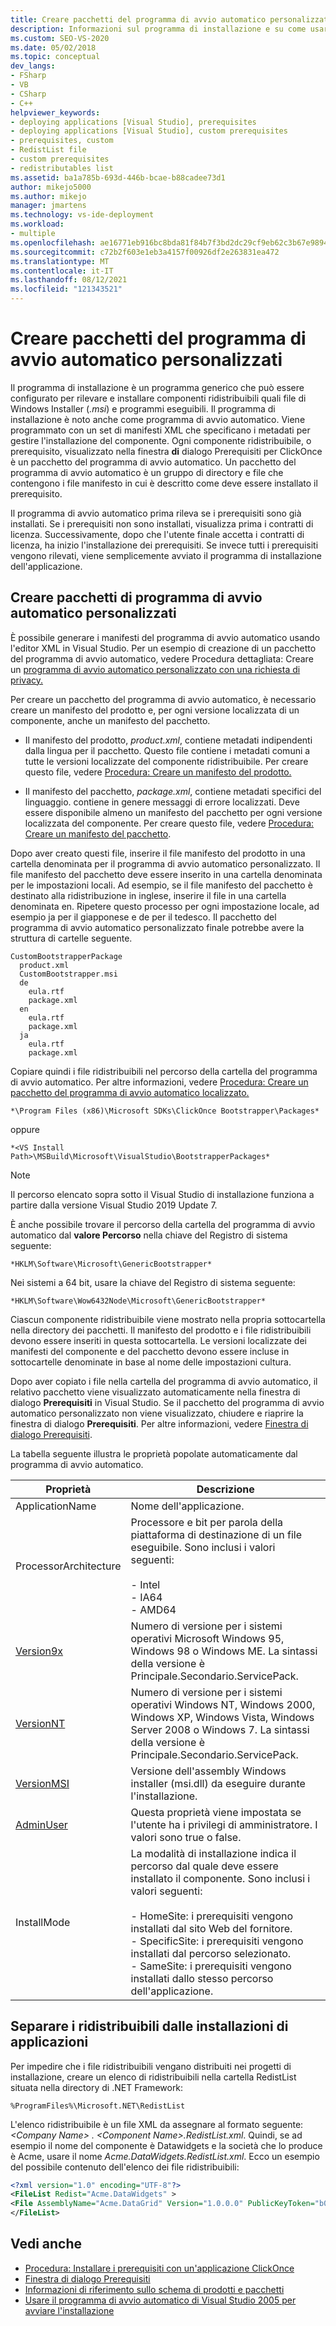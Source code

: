 ```yaml
---
title: Creare pacchetti del programma di avvio automatico personalizzati
description: Informazioni sul programma di installazione e su come usare manifesti XML che specificano i metadati per gestire l'installazione ClickOnce componenti.
ms.custom: SEO-VS-2020
ms.date: 05/02/2018
ms.topic: conceptual
dev_langs:
- FSharp
- VB
- CSharp
- C++
helpviewer_keywords:
- deploying applications [Visual Studio], prerequisites
- deploying applications [Visual Studio], custom prerequisites
- prerequisites, custom
- RedistList file
- custom prerequisites
- redistributables list
ms.assetid: ba1a785b-693d-446b-bcae-b88cadee73d1
author: mikejo5000
ms.author: mikejo
manager: jmartens
ms.technology: vs-ide-deployment
ms.workload:
- multiple
ms.openlocfilehash: ae16771eb916bc8bda81f84b7f3bd2dc29cf9eb62c3b67e9894fc8a458c38d56
ms.sourcegitcommit: c72b2f603e1eb3a4157f00926df2e263831ea472
ms.translationtype: MT
ms.contentlocale: it-IT
ms.lasthandoff: 08/12/2021
ms.locfileid: "121343521"
---
```

# <a name="create-bootstrapper-packages"></a>Creare pacchetti del programma di avvio automatico personalizzati
Il programma di installazione è un programma generico che può essere configurato per rilevare e installare componenti ridistribuibili quali file di Windows Installer (*.msi*) e programmi eseguibili. Il programma di installazione è noto anche come programma di avvio automatico. Viene programmato con un set di manifesti XML che specificano i metadati per gestire l'installazione del componente.  Ogni componente ridistribuibile, o prerequisito, visualizzato nella finestra **di** dialogo Prerequisiti per ClickOnce è un pacchetto del programma di avvio automatico. Un pacchetto del programma di avvio automatico è un gruppo di directory e file che contengono i file manifesto in cui è descritto come deve essere installato il prerequisito.

Il programma di avvio automatico prima rileva se i prerequisiti sono già installati. Se i prerequisiti non sono installati, visualizza prima i contratti di licenza. Successivamente, dopo che l'utente finale accetta i contratti di licenza, ha inizio l'installazione dei prerequisiti. Se invece tutti i prerequisiti vengono rilevati, viene semplicemente avviato il programma di installazione dell'applicazione.

## <a name="create-custom-bootstrapper-packages"></a>Creare pacchetti di programma di avvio automatico personalizzati
È possibile generare i manifesti del programma di avvio automatico usando l'editor XML in Visual Studio. Per un esempio di creazione di un pacchetto del programma di avvio automatico, vedere Procedura dettagliata: Creare un [programma di avvio automatico personalizzato con una richiesta di privacy.](../deployment/walkthrough-creating-a-custom-bootstrapper-to-show-a-privacy-prompt.md)

Per creare un pacchetto del programma di avvio automatico, è necessario creare un manifesto del prodotto e, per ogni versione localizzata di un componente, anche un manifesto del pacchetto.

* Il manifesto del prodotto, *product.xml*, contiene metadati indipendenti dalla lingua per il pacchetto. Questo file contiene i metadati comuni a tutte le versioni localizzate del componente ridistribuibile.  Per creare questo file, vedere [Procedura: Creare un manifesto del prodotto.](../deployment/how-to-create-a-product-manifest.md)

* Il manifesto del pacchetto, *package.xml*, contiene metadati specifici del linguaggio. contiene in genere messaggi di errore localizzati. Deve essere disponibile almeno un manifesto del pacchetto per ogni versione localizzata del componente. Per creare questo file, vedere [Procedura: Creare un manifesto del pacchetto](../deployment/how-to-create-a-package-manifest.md).

Dopo aver creato questi file, inserire il file manifesto del prodotto in una cartella denominata per il programma di avvio automatico personalizzato. Il file manifesto del pacchetto deve essere inserito in una cartella denominata per le impostazioni locali. Ad esempio, se il file manifesto del pacchetto è destinato alla ridistribuzione in inglese, inserire il file in una cartella denominata en. Ripetere questo processo per ogni impostazione locale, ad esempio ja per il giapponese e de per il tedesco. Il pacchetto del programma di avvio automatico personalizzato finale potrebbe avere la struttura di cartelle seguente.

```
CustomBootstrapperPackage
  product.xml
  CustomBootstrapper.msi
  de
    eula.rtf
    package.xml
  en
    eula.rtf
    package.xml
  ja
    eula.rtf
    package.xml
```

Copiare quindi i file ridistribuibili nel percorso della cartella del programma di avvio automatico. Per altre informazioni, vedere [Procedura: Creare un pacchetto del programma di avvio automatico localizzato.](../deployment/how-to-create-a-localized-bootstrapper-package.md)

```
*\Program Files (x86)\Microsoft SDKs\ClickOnce Bootstrapper\Packages*
```

oppure

```
*<VS Install Path>\MSBuild\Microsoft\VisualStudio\BootstrapperPackages*
```

>[!NOTE]
>Il percorso elencato sopra sotto il Visual Studio di installazione funziona a partire dalla versione Visual Studio 2019 Update 7.

È anche possibile trovare il percorso della cartella del programma di avvio automatico dal **valore Percorso** nella chiave del Registro di sistema seguente:

```
*HKLM\Software\Microsoft\GenericBootstrapper*
```

Nei sistemi a 64 bit, usare la chiave del Registro di sistema seguente:

```
*HKLM\Software\Wow6432Node\Microsoft\GenericBootstrapper*
```

Ciascun componente ridistribuibile viene mostrato nella propria sottocartella nella directory dei pacchetti. Il manifesto del prodotto e i file ridistribuibili devono essere inseriti in questa sottocartella. Le versioni localizzate dei manifesti del componente e del pacchetto devono essere incluse in sottocartelle denominate in base al nome delle impostazioni cultura.

Dopo aver copiato i file nella cartella del programma di avvio automatico, il relativo pacchetto viene visualizzato automaticamente nella finestra di dialogo **Prerequisiti** in Visual Studio. Se il pacchetto del programma di avvio automatico personalizzato non viene visualizzato, chiudere e riaprire la finestra di dialogo **Prerequisiti**. Per altre informazioni, vedere [Finestra di dialogo Prerequisiti](../ide/reference/prerequisites-dialog-box.md).

La tabella seguente illustra le proprietà popolate automaticamente dal programma di avvio automatico.

|Proprietà|Descrizione|
|--------------|-----------------|
|ApplicationName|Nome dell'applicazione.|
|ProcessorArchitecture|Processore e bit per parola della piattaforma di destinazione di un file eseguibile. Sono inclusi i valori seguenti:<br /><br /> -   Intel<br />-   IA64<br />-   AMD64|
|[Version9x](/windows/desktop/Msi/version9x)|Numero di versione per i sistemi operativi Microsoft Windows 95, Windows 98 o Windows ME. La sintassi della versione è Principale.Secondario.ServicePack.|
|[VersionNT](/windows/desktop/Msi/versionnt)|Numero di versione per i sistemi operativi Windows NT, Windows 2000, Windows XP, Windows Vista, Windows Server 2008 o Windows 7. La sintassi della versione è Principale.Secondario.ServicePack.|
|[VersionMSI](/windows/desktop/Msi/versionmsi)|Versione dell'assembly Windows installer (msi.dll) da eseguire durante l'installazione.|
|[AdminUser](/windows/desktop/Msi/adminuser)|Questa proprietà viene impostata se l'utente ha i privilegi di amministratore. I valori sono true o false.|
|InstallMode|La modalità di installazione indica il percorso dal quale deve essere installato il componente. Sono inclusi i valori seguenti:<br /><br /> -   HomeSite: i prerequisiti vengono installati dal sito Web del fornitore.<br />-   SpecificSite: i prerequisiti vengono installati dal percorso selezionato.<br />-   SameSite: i prerequisiti vengono installati dallo stesso percorso dell'applicazione.|

## <a name="separate-redistributables-from-application-installations"></a>Separare i ridistribuibili dalle installazioni di applicazioni
Per impedire che i file ridistribuibili vengano distribuiti nei progetti di installazione, creare un elenco di ridistribuibili nella cartella RedistList situata nella directory di .NET Framework:

`%ProgramFiles%\Microsoft.NET\RedistList`

L'elenco ridistribuibile è un file XML da assegnare al formato seguente: *\<Company Name> . \<Component Name>.RedistList.xml*. Quindi, se ad esempio il nome del componente è Datawidgets e la società che lo produce è Acme, usare il nome *Acme.DataWidgets.RedistList.xml*. Ecco un esempio del possibile contenuto dell'elenco dei file ridistribuibili:

```xml
<?xml version="1.0" encoding="UTF-8"?>
<FileList Redist="Acme.DataWidgets" >
<File AssemblyName="Acme.DataGrid" Version="1.0.0.0" PublicKeyToken="b03f5f7f11d50a3a" Culture="neutral" ProcessorArchitecture="MSIL" InGAC="true" />
</FileList>
```

## <a name="see-also"></a>Vedi anche
- [Procedura: Installare i prerequisiti con un'applicazione ClickOnce](../deployment/how-to-install-prerequisites-with-a-clickonce-application.md)
- [Finestra di dialogo Prerequisiti](../ide/reference/prerequisites-dialog-box.md)
- [Informazioni di riferimento sullo schema di prodotti e pacchetti](../deployment/product-and-package-schema-reference.md)
- [Usare il programma di avvio automatico di Visual Studio 2005 per avviare l'installazione](/archive/msdn-magazine/2004/october/visual-studio-2005-bootstrapper-start-kick-your-installation)
